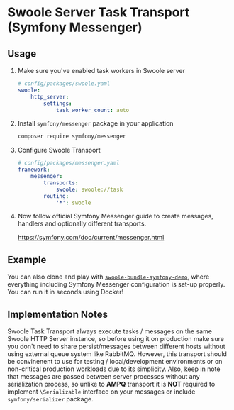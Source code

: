 # Swoole Server Task Transport (Symfony Messenger)

## Usage

1. Make sure you've enabled task workers in Swoole server

    ```yaml
    # config/packages/swoole.yaml
    swoole:
        http_server:
            settings:
                task_worker_count: auto
    ```

2. Install `symfony/messenger` package in your application

    ```sh
    composer require symfony/messenger
    ```

3. Configure Swoole Transport

    ```yaml
    # config/packages/messenger.yaml
    framework:
        messenger:
            transports:
                swoole: swoole://task
            routing:
                '*': swoole
    ```

4. Now follow official Symfony Messenger guide to create messages, handlers and optionally different transports.

    https://symfony.com/doc/current/messenger.html

## Example

You can also clone and play with [`swoole-bundle-symfony-demo`](https://github.com/vasyaxy/swoole-bundle-symfony-demo), where everything including Symfony Messenger configuration is set-up properly. You can run it in seconds using Docker!

## Implementation Notes

Swoole Task Transport always execute tasks / messages on the same Swoole HTTP Server instance, so before using it on production make sure you don't need to share persist/messages between different hosts without using external queue system like RabbitMQ. However, this transport should be convinenent to use for testing / local/development environments or on non-critical production workloads due to its simplicity. Also, keep in note that messages are passed between server processes without any serialization process, so unlike to **AMPQ** transport it is **NOT** required to implement `\Serializable` interface on your messages or include `symfony/serializer` package.
